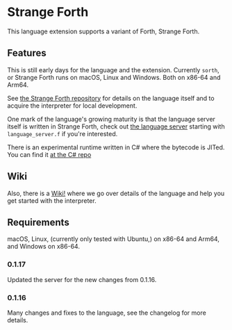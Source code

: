 # Strange Forth

This language extension supports a variant of Forth, Strange Forth.

## Features

This is still early days for the language and the extension.  Currently `sorth`, or Strange Forth  runs on macOS, Linux and Windows.  Both on x86-64 and Arm64.

See [the Strange Forth repository](https://github.com/cstrainge/sorth/tree/main) for details on the language itself and to acquire the interpreter for local development.

One mark of the language's growing maturity is that the language server itself is written in Strange Forth, check out [the language server](https://github.com/cstrainge/sorth/tree/main/strange-forth/server) starting with `language_server.f` if you're interested.

There is an experimental runtime written in C# where the bytecode is JITed.  You can find it
[at the C# repo](https://github.com/cstrainge/sorth.net)

## Wiki

Also, there is a [Wiki!](https://github.com/cstrainge/sorth/wiki) where we go over details of the language and help you get started with the interpreter.

## Requirements

macOS, Linux, (currently only tested with Ubuntu,) on x86-64 and Arm64, and Windows on x86-64.

### 0.1.17

Updated the server for the new changes from 0.1.16.

### 0.1.16

Many changes and fixes to the language, see the changelog for more details.

